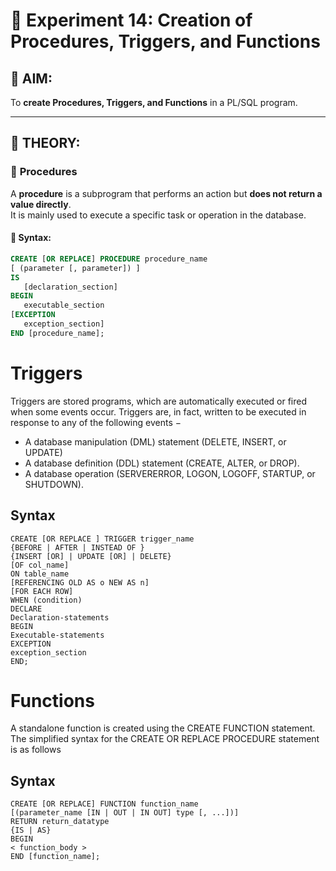 # 🧪 Experiment 14: Creation of Procedures, Triggers, and Functions

## 🎯 AIM:
To **create Procedures, Triggers, and Functions** in a PL/SQL program.

---

## 🧠 THEORY:

### 🔹 **Procedures**
A **procedure** is a subprogram that performs an action but **does not return a value directly**.  
It is mainly used to execute a specific task or operation in the database.

#### 📝 Syntax:
```sql
CREATE [OR REPLACE] PROCEDURE procedure_name
[ (parameter [, parameter]) ]
IS
   [declaration_section]
BEGIN
   executable_section
[EXCEPTION
   exception_section]
END [procedure_name];
```

# Triggers
Triggers are stored programs, which are automatically executed or fired when some events occur.
Triggers are, in fact, written to be executed in response to any of the following events −

- A database manipulation (DML) statement (DELETE, INSERT, or UPDATE)
- A database definition (DDL) statement (CREATE, ALTER, or DROP).
- A database operation (SERVERERROR, LOGON, LOGOFF, STARTUP, or SHUTDOWN).

## Syntax
```
CREATE [OR REPLACE ] TRIGGER trigger_name
{BEFORE | AFTER | INSTEAD OF }
{INSERT [OR] | UPDATE [OR] | DELETE}
[OF col_name]
ON table_name
[REFERENCING OLD AS o NEW AS n]
[FOR EACH ROW]
WHEN (condition)
DECLARE
Declaration-statements
BEGIN
Executable-statements
EXCEPTION
exception_section
END;
```

# Functions

A standalone function is created using the CREATE FUNCTION statement. The simplified syntax for
the CREATE OR REPLACE PROCEDURE statement is as follows

## Syntax
```
CREATE [OR REPLACE] FUNCTION function_name
[(parameter_name [IN | OUT | IN OUT] type [, ...])]
RETURN return_datatype
{IS | AS}
BEGIN
< function_body >
END [function_name];
```
